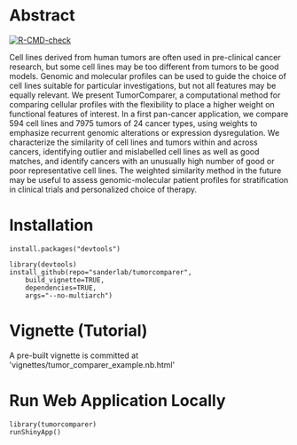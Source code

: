 # Abstract

<!-- badges: start -->
[![R-CMD-check](https://github.com/sanderlab/tumorcomparer/workflows/R-CMD-check/badge.svg)](https://github.com/sanderlab/tumorcomparer/actions)
<!-- badges: end -->

Cell lines derived from human tumors are often used in pre-clinical cancer research, but some cell lines may be too different from tumors to be good models. Genomic and molecular profiles can be used to guide the choice of cell lines suitable for particular investigations, but not all features may be equally relevant. We present TumorComparer, a computational method for comparing cellular profiles with the flexibility to place a higher weight on functional features of interest. In a first pan-cancer application, we compare 594 cell lines and 7975 tumors of 24 cancer types, using weights to emphasize recurrent genomic alterations or expression dysregulation. We characterize the similarity of cell lines and tumors within and across cancers, identifying outlier and mislabelled cell lines as well as good matches, and identify cancers with an unusually high number of good or poor representative cell lines. The weighted similarity method in the future may be useful to assess genomic-molecular patient profiles for stratification in clinical trials and personalized choice of therapy.

# Installation

```
install.packages("devtools")

library(devtools)
install_github(repo="sanderlab/tumorcomparer",
    build_vignette=TRUE,
    dependencies=TRUE,
    args="--no-multiarch")
```

# Vignette (Tutorial)

A pre-built vignette is committed at 'vignettes/tumor_comparer_example.nb.html'

# Run Web Application Locally 

```
library(tumorcomparer)
runShinyApp()
```

